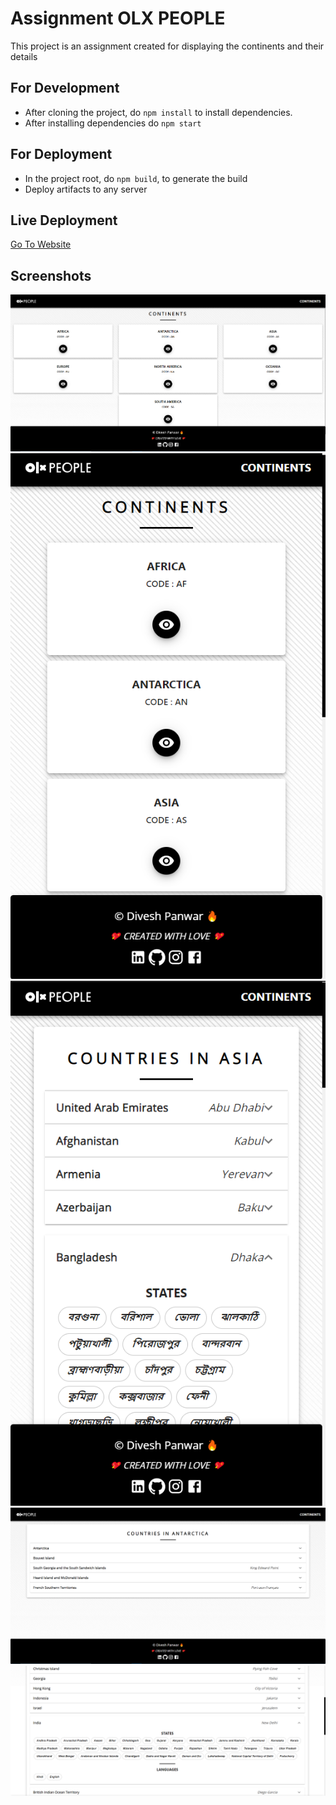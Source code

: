 # Assignment OLX PEOPLE

This project is an assignment created for displaying the continents and their details

## For Development

- After cloning the project, do `npm install` to install dependencies.
- After installing dependencies do `npm start`

## For Deployment

- In the project root, do `npm build`, to generate the build
- Deploy artifacts to any server

## Live Deployment

[Go To Website](https://olxpeople.thenoobsbook.dev)

## Screenshots

![Home Screen Destop](https://raw.githubusercontent.com/diveshpanwar/d3-graph-data/master/home_screen_desktop.png)<br/>
![Home Screen Mobile](https://raw.githubusercontent.com/diveshpanwar/d3-graph-data/master/home_screen_mobile.png)<br/>
![Details Expanded Mobile](https://raw.githubusercontent.com/diveshpanwar/d3-graph-data/master/details_screen_expanded_mobile.png)<br/>
![Details Collapsed Destop](https://raw.githubusercontent.com/diveshpanwar/d3-graph-data/master/details_screen_collapsed_desktop.png)<br/>
![Details Expanded Destop](https://raw.githubusercontent.com/diveshpanwar/d3-graph-data/master/details_screen_expanded_desktop.png)<br/>
